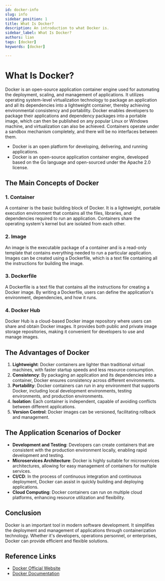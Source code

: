```yaml
---
id: docker-info 
slug: info 
sidebar_position: 1 
title: What Is Docker?
description: An introduction to what Docker is. 
sidebar_label: What Is Docker?
authors: lian
tags: [docker]
keywords: [docker]

---
```


# What Is Docker?

Docker is an open-source application container engine used for automating the deployment, scaling, and management of applications. It utilizes operating system-level virtualization technology to package an application and all its dependencies into a lightweight container, thereby achieving environmental consistency and portability. Docker enables developers to package their applications and dependency packages into a portable image, which can then be published on any popular Linux or Windows machine, and virtualization can also be achieved. Containers operate under a sandbox mechanism completely, and there will be no interfaces between them.

- Docker is an open platform for developing, delivering, and running applications.
- Docker is an open-source application container engine, developed based on the Go language and open-sourced under the Apache 2.0 license.

## The Main Concepts of Docker

### 1. Container

A container is the basic building block of Docker. It is a lightweight, portable execution environment that contains all the files, libraries, and dependencies required to run an application. Containers share the operating system's kernel but are isolated from each other.

### 2. Image

An image is the executable package of a container and is a read-only template that contains everything needed to run a particular application. Images can be created using a Dockerfile, which is a text file containing all the instructions for building the image.

### 3. Dockerfile

A Dockerfile is a text file that contains all the instructions for creating a Docker image. By writing a Dockerfile, users can define the application's environment, dependencies, and how it runs.

### 4. Docker Hub

Docker Hub is a cloud-based Docker image repository where users can share and obtain Docker images. It provides both public and private image storage repositories, making it convenient for developers to use and manage images.

## The Advantages of Docker

1. **Lightweight**: Docker containers are lighter than traditional virtual machines, with faster startup speeds and less resource consumption.
2. **Consistency**: By packaging an application and its dependencies into a container, Docker ensures consistency across different environments.
3. **Portability**: Docker containers can run in any environment that supports Docker, including local development environments, testing environments, and production environments.
4. **Isolation**: Each container is independent, capable of avoiding conflicts between different applications.
5. **Version Control**: Docker images can be versioned, facilitating rollback and management.

## The Application Scenarios of Docker

- **Development and Testing**: Developers can create containers that are consistent with the production environment locally, enabling rapid development and testing.
- **Microservices Architecture**: Docker is highly suitable for microservices architectures, allowing for easy management of containers for multiple services.
- **CI/CD**: In the process of continuous integration and continuous deployment, Docker can assist in quickly building and deploying applications.
- **Cloud Computing**: Docker containers can run on multiple cloud platforms, enhancing resource utilization and flexibility.

## Conclusion

Docker is an important tool in modern software development. It simplifies the deployment and management of applications through containerization technology. Whether it's developers, operations personnel, or enterprises, Docker can provide efficient and flexible solutions.

## Reference Links

- [Docker Official Website](https://www.docker.com/)
- [Docker Documentation](https://docs.docker.com/)